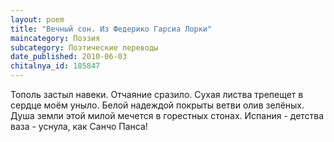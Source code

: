 ```yaml
---
layout: poem
title: "Вечный сон. Из Федерико Гарсиа Лорки"
maincategory: Поэзия
subcategory: Поэтические переводы
date_published: 2010-06-03
chitalnya_id: 185847
---
```




Тополь застыл навеки.
Отчаяние сразило.
Сухая листва трепещет
в сердце моём уныло.
Белой надеждой покрыты
ветви олив зелёных.
Душа земли этой милой
мечется в горестных стонах.
Испания - детства ваза -
уснула, как Санчо Панса!







